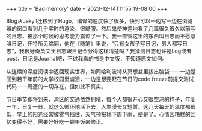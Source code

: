 +++
title = 'Bad memory'
date = 2023-12-14T11:55:19-08:00
+++

Blog从Jekyll迁移到了Hugo，编译的速度快了很多，快到可以一边写一边在浏览器的窗口看到几乎实时的渲染，很舒服。然后鬼使神差地看了几篇很久很久以前写的日志，被那个时候的思考能力震惊了一下。我一直管这里的东西叫日志而不愿意叫日记，怀特所见略同，他在《随笔》里说，“只有女孩子写日记，男人都写日志”，我很好奇英文里日志跟日记会分得这样清楚吗？我猜测日志也许是Log或者post，日记是Journal吧，不过我看的书是中文版，不知道原文如何。

从连续的深度阅读中返回现实世界，如同哈利波特从冥想盆里拔出脑袋——一边是回到若干年前的大学校园里崩溃，一边是想要赶在节日的code freeze前提交测试代码——周遭的一切存在，但如此不真实。

节日季节即将到来，湾区的交通依然拥堵，每个人都很开心又很空洞的样子，年复一年，日复一日，就这么循环地活下去，人生漫长又短暂。这几天每天的温度都很低，早上的阳光经常被雾气挡住，天气预报称下周下雨，便是了。心情因糟糕的回忆变得不好，需要好好吃一顿午饭来修正。